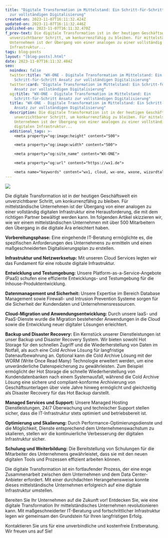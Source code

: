 ```yaml
---
title: "Digitale Transformation im Mittelstand: Ein Schritt-für-Schritt Ansatz
  zur vollständigen Digitalisierung"
created-on: 2023-11-07T16:11:32.424Z
updated-on: 2023-11-07T16:11:32.446Z
published-on: 2023-11-07T16:11:32.470Z
f_prev-text: Die digitale Transformation ist in der heutigen Geschäftswelt ein
  unverzichtbarer Schritt, um konkurrenzfähig zu bleiben. Für mittelständische
  Unternehmen ist der Übergang von einer analogen zu einer vollständig digitalen
  Infrastruktur...
tags: blog-posts
layout: "[blog-posts].html"
date: 2023-11-07T16:11:32.484Z
seo:
  noindex: false
  twitter:title: "WX-ONE - Digitale Transformation im Mittelstand: Ein
    Schritt-für-Schritt Ansatz zur vollständigen Digitalisierung"
  twitter:card: "Digitale Transformation im Mittelstand: Ein Schritt-für-Schritt
    Ansatz zur vollständigen Digitalisierung"
  og:title: "WX-ONE - Digitale Transformation im Mittelstand: Ein
    Schritt-für-Schritt Ansatz zur vollständigen Digitalisierung"
  title: "WX-ONE - Digitale Transformation im Mittelstand: Ein Schritt-für-Schritt
    Ansatz zur vollständigen Digitalisierung"
  description: Die digitale Transformation ist in der heutigen Geschäftswelt ein
    unverzichtbarer Schritt, um konkurrenzfähig zu bleiben. Für mittelständische
    Unternehmen ist der Übergang von einer analogen zu einer vollständig
    digitalen Infrastruktur...
  additional_tags: >-
    <meta property="og:image:height" content="500">

    <meta property="og:image:width" content="500">

    <meta property="og:site_name" content="WX-ONE">

    <meta property="og:url" content="https://wx1.de">

    <meta name="keywords" content="wx1, cloud, wx-one, wxone, wizardtales, iaas, saas, paas, kubernetes, infrastructure, datacenter, csp, digitalisierung">
---
```

![](/assets/images/digitale-transformation.png)

Die digitale Transformation ist in der heutigen Geschäftswelt ein unverzichtbarer Schritt, um konkurrenzfähig zu bleiben. Für mittelständische Unternehmen ist der Übergang von einer analogen zu einer vollständig digitalen Infrastruktur eine Herausforderung, die mit dem richtigen Partner bewältigt werden kann. Im folgenden Artikel skizzieren wir, wie wir einem mittelständischen Unternehmen mit über 500 Mitarbeitern den Übergang in die digitale Ära erleichtert haben.

**Vorbereitungsphase:** Eine eingehende IT-Beratung ermöglichte es, die spezifischen Anforderungen des Unternehmens zu ermitteln und einen maßgeschneiderten Digitalisierungsplan zu erstellen.

**Infrastruktur und Netzwerksetup:** Mit unseren Cloud Services legten wir das Fundament für eine robuste digitale Infrastruktur.

**Entwicklung und Testumgebung:** Unsere Platform-as-a-Service-Angebote (PaaS) schufen eine effiziente Entwicklungs- und Testumgebung für die Inhouse-Produktentwicklung.

**Datenmanagement und Sicherheit:** Unsere Expertise im Bereich Database Management sowie Firewall- und Intrusion Prevention Systeme sorgen für die Sicherheit der Kundendaten und Unternehmensressourcen.

**Cloud-Migration und Anwendungsentwicklung:** Durch unsere IaaS- und PaaS-Dienste wurde die Migration bestehender Anwendungen in die Cloud sowie die Entwicklung neuer digitaler Lösungen erleichtert.

**Backup und Disaster Recovery:** Ein Kernstück unserer Dienstleistungen ist unser Backup und Disaster Recovery System. Wir bieten sowohl Hot Storage für den schnellen Zugriff und die Wiederherstellung von Daten im Notfall, als auch eine Cold Archive Lösung für langfristige Datenaufbewahrung an. Optional kann die Cold Archive Lösung mit der WORM (Write Once Read Many) Technologie erweitert werden, um eine unveränderliche Datenspeicherung zu gewährleisten. Zum Beispiel ermöglicht der Hot Storage die schnelle Wiederherstellung von Kundendatenbanken nach einem Systemausfall, während die Cold Archive Lösung eine sichere und compliant-konforme Archivierung von Geschäftsunterlagen über viele Jahre hinweg ermöglicht und gleichzeitig als Disaster Recovery für das Hot Backup darstellt.

**Managed Services und Support:** Unsere Managed Hosting Dienstleistungen, 24/7 Überwachung und technischer Support stellen sicher, dass die IT-Infrastruktur stets optimiert und betriebsbereit ist.

**Optimierung und Skalierung:** Durch Performance-Optimierungsdienste und die Möglichkeit, Dienste entsprechend dem Unternehmenswachstum zu skalieren, stellen wir die kontinuierliche Verbesserung der digitalen Infrastruktur sicher.

**Schulung und Weiterbildung:** Die Bereitstellung von Schulungen für die Mitarbeiter des Unternehmens gewährleistet, dass sie mit den neuen digitalen Tools und Prozessen effizient arbeiten können.

Die digitale Transformation ist ein fortlaufender Prozess, der eine enge Zusammenarbeit zwischen dem Unternehmen und dem Data Center-Anbieter erfordert. Mit einer durchdachten Herangehensweise konnte dieses mittelständische Unternehmen erfolgreich auf eine digitale Infrastruktur umstellen.

Bereiten Sie Ihr Unternehmen auf die Zukunft vor! Entdecken Sie, wie eine digitale Transformation Ihr mittelständisches Unternehmen revolutionieren kann. Mit maßgeschneiderter IT-Beratung und fortschrittlicher Infrastruktur legen wir gemeinsam den Grundstein für Ihren langfristigen Erfolg.

Kontaktieren Sie uns für eine unverbindliche und kostenfreie Erstberatung. Wir freuen uns auf Sie!